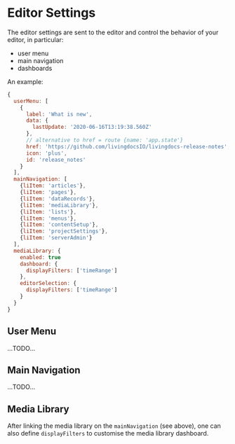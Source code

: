 # Editor Settings

The editor settings are sent to the editor and control the behavior of your editor, in particular:
- user menu
- main navigation
- dashboards

An example:
```js
{
  userMenu: [
    {
      label: 'What is new',
      data: {
        lastUpdate: '2020-06-16T13:19:38.560Z'
      },
      // alternative to href = route {name: 'app.state'}
      href: 'https://github.com/livingdocsIO/livingdocs-release-notes',
      icon: 'plus',
      id: 'release_notes'
    }
  ],
  mainNavigation: [
    {liItem: 'articles'},
    {liItem: 'pages'},
    {liItem: 'dataRecords'},
    {liItem: 'mediaLibrary'},
    {liItem: 'lists'},
    {liItem: 'menus'},
    {liItem: 'contentSetup'},
    {liItem: 'projectSettings'},
    {liItem: 'serverAdmin'}
  ],
  mediaLibrary: {
    enabled: true
    dashboard: {
      displayFilters: ['timeRange']
    },
    editorSelection: {
      displayFilters: ['timeRange']
    }
  }
}
```

## User Menu
...TODO...

## Main Navigation
...TODO...

## Media Library

After linking the media library on the `mainNavigation` (see above), one can also define `displayFilters` to customise the media library dashboard.
